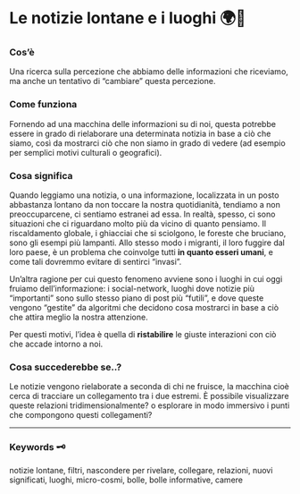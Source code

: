 # Le notizie lontane e i luoghi 🌍🔮

### Cos’è
Una ricerca sulla percezione che abbiamo delle informazioni che riceviamo, ma anche un tentativo di “cambiare” questa percezione.


### Come funziona
Fornendo ad una macchina delle informazioni su di noi, questa potrebbe essere in grado di rielaborare una determinata notizia in base a ciò che siamo, così da mostrarci ciò che non siamo in grado di vedere (ad esempio per semplici motivi culturali o geografici).


### Cosa significa
Quando leggiamo una notizia, o una informazione, localizzata in un posto abbastanza lontano da non toccare la nostra quotidianità, tendiamo a non preoccuparcene, ci sentiamo estranei ad essa. In realtà, spesso, ci sono situazioni che ci riguardano molto più da vicino di quanto pensiamo. Il riscaldamento globale, i ghiacciai che si sciolgono, le foreste che bruciano, sono gli esempi più lampanti.
Allo stesso modo i migranti, il loro fuggire dal loro paese, è un problema che coinvolge tutti **in quanto esseri umani**, e come tali dovremmo evitare di sentirci “invasi”.

Un’altra ragione per cui questo fenomeno avviene sono i luoghi in cui oggi fruiamo dell’informazione: i social-network, luoghi dove notizie più “importanti” sono 
sullo stesso piano di post più “futili”, e dove queste vengono “gestite” da algoritmi che decidono cosa mostrarci in base a ciò che attira meglio la nostra attenzione.

Per questi motivi, l’idea è quella di **ristabilire** le giuste interazioni con ciò che accade intorno a noi.


### Cosa succederebbe se..?
Le notizie vengono rielaborate a seconda di chi ne fruisce, la macchina cioè cerca di tracciare un collegamento tra i due estremi. 
È possibile visualizzare queste relazioni tridimensionalmente? o esplorare in modo immersivo i punti che compongono questi collegamenti?

---

### Keywords 🗝
notizie lontane, filtri, nascondere per rivelare, collegare, relazioni, nuovi significati, luoghi, micro-cosmi, bolle, bolle informative, camere
